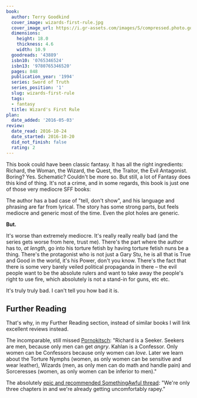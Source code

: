 ```yaml
---
book:
  author: Terry Goodkind
  cover_image: wizards-first-rule.jpg
  cover_image_url: https://i.gr-assets.com/images/S/compressed.photo.goodreads.com/books/1385248539l/43889.jpg
  dimensions:
    height: 18.0
    thickness: 4.6
    width: 10.9
  goodreads: '43889'
  isbn10: '0765346524'
  isbn13: '9780765346520'
  pages: 848
  publication_year: '1994'
  series: Sword of Truth
  series_position: '1'
  slug: wizards-first-rule
  tags:
  - fantasy
  title: Wizard's First Rule
plan:
  date_added: '2016-05-03'
review:
  date_read: 2016-10-24
  date_started: 2016-10-20
  did_not_finish: false
  rating: 2
---
```


This book could have been classic fantasy. It has all the right ingredients: Richard, the Woman, the Wizard, the Quest,
the Traitor, the Evil Antagonist. Boring? Yes. Schematic? Couldn't be more so. But still, a lot of Fantasy does this
kind of thing. It's not a crime, and in some regards, this book is just one of those very mediocre SFF books:

The author has a bad case of "tell, don't show", and his language and phrasing are far from lyrical. The story has some
strong parts, but feels mediocre and generic most of the time. Even the plot holes are generic.

**But.**

It's worse than extremely mediocre. It's really really really bad (and the series gets worse from here, trust me).
There's the part where the author has to, *at length*, go into his torture fetish by having torture fetish nuns be a
thing. There's the protagonist who is not just a Gary Stu, he is all that is True and Good in the world, it's his Power,
don't you know. There's the fact that there is some very barely veiled political propaganda in there – the evil people
want to be the absolute rulers and want to take away the people's right to use fire, which absolutely is not a stand-in
for guns, etc etc.

It's truly truly bad. I can't tell you how bad it is.

## Further Reading

That's why, in my Further Reading section, instead of similar books I will link excellent reviews instead.

The incomparable, still missed
[Pornokitsch](https://www.pornokitsch.com/2010/07/underground-reading-wizards-first-rule-by-terry-goodkind.html):
"Richard is a Seeker. Seekers are men, because only men can get *angry*. Kahlan is a Confessor. Only women can be
Confessors because only women can *love*. Later we learn about the Torture Nymphs (women, as only women can be sensitive
and wear leather), Wizards (men, as only men can do math and handle pain) and Sorceresses (women, as only women can be
inferior to men)."

The absolutely [epic and recommended SomethingAwful
thread](https://forums.somethingawful.com/showthread.php?threadid=3668845): "We're only three chapters in and we're
already getting uncomfortably rapey."

